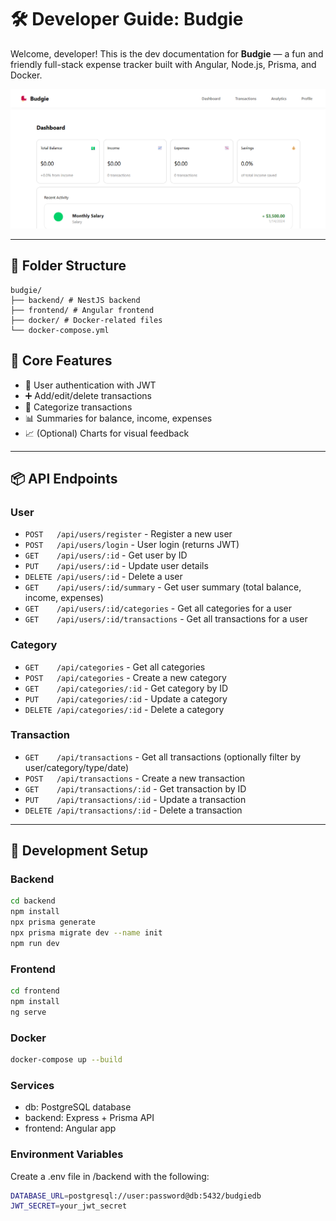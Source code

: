 # 🛠️ Developer Guide: Budgie

Welcome, developer! This is the dev documentation for **Budgie** — a fun and friendly full-stack expense tracker built with Angular, Node.js, Prisma, and Docker.

![preview](image/README-DEV/preview.png)

---

## 📁 Folder Structure
```
budgie/
├── backend/ # NestJS backend
├── frontend/ # Angular frontend
├── docker/ # Docker-related files
└── docker-compose.yml
```

## 🌟 Core Features

- 🔐 User authentication with JWT
- ➕ Add/edit/delete transactions
- 📁 Categorize transactions
- 📊 Summaries for balance, income, expenses
- 📈 (Optional) Charts for visual feedback

---

## 📦 API Endpoints

### User
- `POST   /api/users/register` - Register a new user
- `POST   /api/users/login` - User login (returns JWT)
- `GET    /api/users/:id` - Get user by ID
- `PUT    /api/users/:id` - Update user details
- `DELETE /api/users/:id` - Delete a user
- `GET    /api/users/:id/summary` - Get user summary (total balance, income, expenses)
- `GET    /api/users/:id/categories` - Get all categories for a user
- `GET    /api/users/:id/transactions` - Get all transactions for a user


### Category
- `GET    /api/categories` - Get all categories
- `POST   /api/categories` - Create a new category
- `GET    /api/categories/:id` - Get category by ID
- `PUT    /api/categories/:id` - Update a category
- `DELETE /api/categories/:id` - Delete a category

### Transaction
- `GET    /api/transactions` - Get all transactions (optionally filter by user/category/type/date)
- `POST   /api/transactions` - Create a new transaction
- `GET    /api/transactions/:id` - Get transaction by ID
- `PUT    /api/transactions/:id` - Update a transaction
- `DELETE /api/transactions/:id` - Delete a transaction

---

## 🔧 Development Setup

### Backend

```bash
cd backend
npm install
npx prisma generate
npx prisma migrate dev --name init
npm run dev
```

### Frontend

```bash
cd frontend
npm install
ng serve
```

### Docker
```bash
docker-compose up --build
```

### Services
- db: PostgreSQL database
- backend: Express + Prisma API
- frontend: Angular app

### Environment Variables
Create a .env file in /backend with the following:

``` bash
DATABASE_URL=postgresql://user:password@db:5432/budgiedb
JWT_SECRET=your_jwt_secret
```